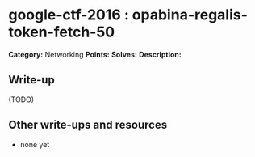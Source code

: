 # google-ctf-2016 : opabina-regalis-token-fetch-50

**Category:** Networking
**Points:** 
**Solves:** 
**Description:**



## Write-up

(TODO)

## Other write-ups and resources

* none yet
